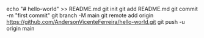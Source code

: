 echo "# hello-world" >> README.md
git init
git add README.md
git commit -m "first commit"
git branch -M main
git remote add origin https://github.com/AndersonVicenteFerreira/hello-world.git
git push -u origin main
